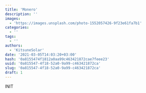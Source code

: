 ```yaml
---
title: 'Monero'
description: ''
images:
  - 'https://images.unsplash.com/photo-1552057426-9f23e61fa7b1'
categories:
  - ''
tags:
  - ''
authors:
  - 'KitsuneSolar'
date: '2021-03-05T14:03:20+03:00'
hash: '0a8155474f1812a0aa99c463421872cae7feee23'
uuid: '0a815547-4f18-52a0-9a99-c463421872ca'
slug: '0a815547-4f18-52a0-9a99-c463421872ca'
draft: 1
---
```


INIT